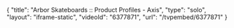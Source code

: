 {
    "title": "Arbor Skateboards :: Product Profiles - Axis",
    "type": "solo",
    "layout": "iframe-static",
    "videoId": "6377871",
    "url": "\/tvpembed\/6377871"
}